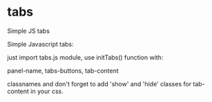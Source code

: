 # tabs
Simple JS tabs


Simple Javascript tabs:

just import tabs.js module, use initTabs() function
with:

panel-name,
tabs-buttons,
tab-content

classnames and don't forget to add 'show' and 'hide' classes for tab-content in your css.
